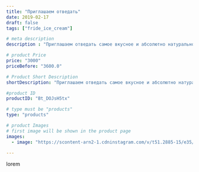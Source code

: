 ```yaml
---
title: "Приглашаем отведать"
date: 2019-02-17
draft: false
tags: ["fride_ice_cream"]

# meta description
description : "Приглашаем отведать самое вкусное и абсолютно натуральное мороженое. Найти нас можно всегда с 10 до 22 часов в ТРЦ Вершина г. Минводы!!!"

# product Price
price: "3000"
priceBefore: "3600.0"

# Product Short Description
shortDescription: "Приглашаем отведать самое вкусное и абсолютно натуральное мороженое. Найти нас можно всегда с 10 до 22 часов в ТРЦ Вершина г. Минводы!!!"

#product ID
productID: "Bt_DOJsH5tx"

# type must be "products"
type: "products"

# product Images
# first image will be shown in the product page
images:
  - image: "https://scontent-arn2-1.cdninstagram.com/v/t51.2885-15/e35/51757675_266702997552051_1759797237762119887_n.jpg?se=7&tp=1&_nc_ht=scontent-arn2-1.cdninstagram.com&_nc_cat=103&_nc_ohc=h5GjwZgaHp8AX_Y1z-Q&ccb=7-4&oh=c3b22b466f7157e76668a32cac1d9dfc&oe=60830CA3&ig_cache_key=MTk4MTMxNjUyNzY4MjQ2MDUyOQ%3D%3D.2-ccb7-4"

---
```

lorem

